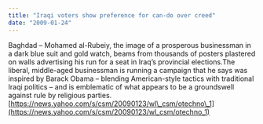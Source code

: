 ```yaml
---
title: "Iraqi voters show preference for can-do over creed"
date: "2009-01-24"
---
```


Baghdad – Mohamed al-Rubeiy, the image of a prosperous businessman in a dark blue suit and gold watch, beams from thousands of posters plastered on walls advertising his run for a seat in Iraq’s provincial elections.The liberal, middle-aged businessman is running a campaign that he says was inspired by Barack Obama – blending American-style tactics with traditional Iraqi politics – and is emblematic of what appears to be a groundswell against rule by religious parties.[https://news.yahoo.com/s/csm/20090123/wl\_csm/otechno\_1](https://news.yahoo.com/s/csm/20090123/wl_csm/otechno_1)
